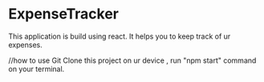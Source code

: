 # ExpenseTracker

This application is build using react.
It helps you to keep track of ur expenses.

//how to use
Git Clone this project on ur device , run "npm start" command on your terminal.
